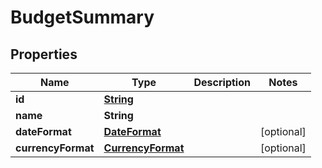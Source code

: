 
# BudgetSummary

## Properties
Name | Type | Description | Notes
------------ | ------------- | ------------- | -------------
**id** | [**String**](String.md) |  | 
**name** | **String** |  | 
**dateFormat** | [**DateFormat**](DateFormat.md) |  |  [optional]
**currencyFormat** | [**CurrencyFormat**](CurrencyFormat.md) |  |  [optional]



